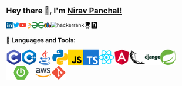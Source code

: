 ## Hey there 👋, I'm [Nirav Panchal!](https://github.com/niravpanchal11)
<a href='https://www.linkedin.com/in/niravpanchal11/'><img align='left' alt="linkedin" src="https://raw.githubusercontent.com/niravpanchal11/niravpanchal11/master/image/icons/social/linkedin.svg" height='18px'/></a>
<a href='https://twitter.com/niravpanchal_11/'><img align='left' alt="twitter" src="https://raw.githubusercontent.com/niravpanchal11/niravpanchal11/master/image/icons/social/twitter.svg" height='18px'/></a>
<a href='https://www.youtube.com/@niravpanchal11'><img align='left' alt="youtube" src="https://raw.githubusercontent.com/niravpanchal11/niravpanchal11/master/image/icons/social/youtube.svg" height='18px'/></a>
<a href='https://leetcode.com/u/niravpanchal/'><img align='left' alt="twitter" src="https://raw.githubusercontent.com/niravpanchal11/niravpanchal11/master/image/icons/social/leetcode.svg" height='18px'/></a>
<a href='https://www.geeksforgeeks.org/user/niravpanchal11/'><img align='left' alt="geeksforgeeks" src="https://raw.githubusercontent.com/niravpanchal11/niravpanchal11/master/image/icons/social/geeks-for-geeks.svg" height='18px'/></a>
<a href='https://codeforces.com/profile/Nirav_11/'><img align='left' alt="codeforces" src="https://raw.githubusercontent.com/niravpanchal11/niravpanchal11/master/image/icons/social/codeforces.svg" height='18px'/></a>
<a href='https://www.hackerrank.com/profile/niravpanchal11/'><img align='left' alt="hackerrank" src="https://raw.githubusercontent.com/niravpanchal11/niravpanchal11/master/image/icons/social/hackerrannk.svg" height='18px'/></a>
<a href='https://www.codechef.com/users/nirav_11'><img align='left' alt="codechef" src="https://raw.githubusercontent.com/niravpanchal11/niravpanchal11/master/image/icons/social/codechef.svg" height='18px'/></a>
<a href='https://www.hackerearth.com/@niravpanchal9980'><img align='left' alt="hackerearth" src="https://raw.githubusercontent.com/niravpanchal11/niravpanchal11/master/image/icons/social/hackerearth.svg" height='18px'/></a>

<br/>

### 🔨 Languages and Tools:
<a href="https://www.open-std.org/" target="_blank"><img align="left" alt="C" height ="42px" src="https://raw.githubusercontent.com/niravpanchal11/niravpanchal11/master/image/icons/Software-Development/Programming-Language/c.svg"></a>
<a href="https://isocpp.org/" target="_blank"><img align="left" alt="C++" height ="42px" src="https://raw.githubusercontent.com/niravpanchal11/niravpanchal11/master/image/icons/Software-Development/Programming-Language/cpp.svg"></a>
<a href="https://www.java.com" target="_blank"><img align="left" alt="Java" height ="42px" src="https://raw.githubusercontent.com/niravpanchal11/niravpanchal11/master/image/icons/Software-Development/Programming-Language/java.svg"></a>
<a href="https://www.python.org" target="_blank"><img align="left" alt="Python" height ="42px" src="https://raw.githubusercontent.com/niravpanchal11/niravpanchal11/master/image/icons/Software-Development/Programming-Language/python.svg"></a>
<a href="https://developer.mozilla.org/en-US/docs/Web/JavaScript" target="_blank"><img align="left" alt="JavaScript" height ="42px"  src="https://raw.githubusercontent.com/niravpanchal11/niravpanchal11/master/image/icons/Software-Development/Programming-Language/javascript.svg"></a>
<a href="https://www.typescriptlang.org/" target="_blank"><img align="left" alt="Typescirpt" height ="42px" src="https://raw.githubusercontent.com/niravpanchal11/niravpanchal11/master/image/icons/Software-Development/Programming-Language/typescript.svg"></a>
<a href="https://reactjs.org/" target="_blank"><img align="left" alt="React" height ="42px" src="https://raw.githubusercontent.com/niravpanchal11/niravpanchal11/master/image/icons/Software-Development/Frontend/reactjs.svg"></a>
<a href="https://angular.dev/" target="_blank"><img align="left" alt="Angular" height ="42px" src="https://raw.githubusercontent.com/niravpanchal11/niravpanchal11/master/image/icons/Software-Development/Frontend/angularjs.svg"></a>
<a href="https://flask.palletsprojects.com/en/3.0.x/" target="_blank"><img align="left" alt="Flask" height ="42px" src="https://raw.githubusercontent.com/niravpanchal11/niravpanchal11/master/image/icons/Software-Development/Backend/flask.svg"></a>
<a href="https://www.djangoproject.com/" target="_blank"><img align="left" alt="Django" height ="42px" src="https://raw.githubusercontent.com/niravpanchal11/niravpanchal11/master/image/icons/Software-Development/Backend/django.svg"></a>
<a href="https://spring.io/projects/spring-framework/" target="_blank"><img align="left" alt="Spring" height ="42px" src="https://raw.githubusercontent.com/niravpanchal11/niravpanchal11/master/image/icons/Software-Development/Backend/spring.svg"></a>
<a href="https://spring.io/projects/spring-boot/" target="_blank"><img align="left" alt="SpringBoot" height ="42px" src="/image/icons/Software-Development/Backend/springboot.png"></a>
<a href="https://aws.amazon.com/" target="_blank"><img align="left" alt="AWS" height ="42px" src="https://raw.githubusercontent.com/niravpanchal11/niravpanchal11/master/image/icons/Software-Development/DevOps/aws.svg"></a>
<a href="https://git-scm.com/" target="_blank"><img src="https://raw.githubusercontent.com/niravpanchal11/niravpanchal11/master/image/icons/Software-Development/Tools/git.svg" align="left" alt="git" height='42px'/> </a>
<!-- <a href="https://www.figma.com/" target="_blank"> <img src="https://raw.githubusercontent.com/niravpanchal11/niravpanchal11/master/image/icons/Software-Development/Tools/figma.svg" alt="figma" height='42px'/></a> -->